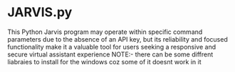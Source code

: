 # JARVIS.py
 This Python Jarvis program may operate within specific command parameters due to the absence of an API key, but its reliability and focused functionality make it a valuable tool for users seeking a responsive and secure virtual assistant experience
NOTE:- there can be some diffrent liabraies to install for the windows coz some of it doesnt work in it 
